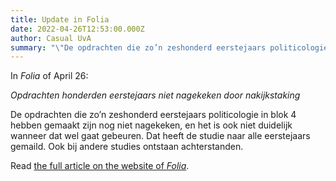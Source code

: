 ```yaml
---
title: Update in Folia
date: 2022-04-26T12:53:00.000Z
author: Casual UvA
summary: "\"De opdrachten die zo’n zeshonderd eerstejaars politicologie in blok 4 hebben gemaakt zijn nog niet nagekeken, en het is ook niet duidelijk wanneer dat wel gaat gebeuren. Dat heeft de studie naar alle eerstejaars gemaild. Ook bij andere studies ontstaan achterstanden.\" (Folia)"
---
```


In _Folia_ of April 26:

*Opdrachten honderden eerstejaars niet nagekeken door nakijkstaking*

De opdrachten die zo’n zeshonderd eerstejaars politicologie in blok 4 hebben gemaakt zijn nog niet nagekeken, en het is ook niet duidelijk wanneer dat wel gaat gebeuren. Dat heeft de studie naar alle eerstejaars gemaild. Ook bij andere studies ontstaan achterstanden.

Read [the full article on the website of _Folia_](https://www.folia.nl/actueel/151502/opdrachten-honderden-eerstejaars-niet-nagekeken-door-nakijkstaking).